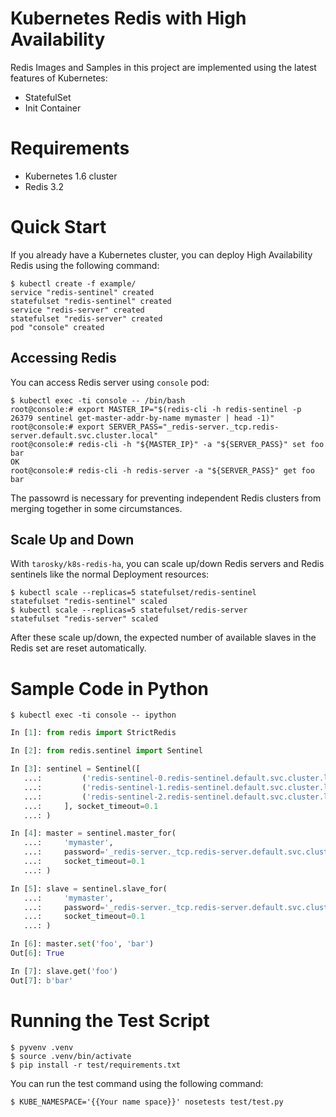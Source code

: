 # Kubernetes Redis with High Availability

Redis Images and Samples in this project are implemented using the latest features of Kubernetes:

* StatefulSet
* Init Container

# Requirements

* Kubernetes 1.6 cluster
* Redis 3.2

# Quick Start

If you already have a Kubernetes cluster, you can deploy High Availability Redis using the following command:

```console
$ kubectl create -f example/
service "redis-sentinel" created
statefulset "redis-sentinel" created
service "redis-server" created
statefulset "redis-server" created
pod "console" created
```

## Accessing Redis

You can access Redis server using `console` pod:

```console
$ kubectl exec -ti console -- /bin/bash
root@console:# export MASTER_IP="$(redis-cli -h redis-sentinel -p 26379 sentinel get-master-addr-by-name mymaster | head -1)"
root@console:# export SERVER_PASS="_redis-server._tcp.redis-server.default.svc.cluster.local"
root@console:# redis-cli -h "${MASTER_IP}" -a "${SERVER_PASS}" set foo bar
OK
root@console:# redis-cli -h redis-server -a "${SERVER_PASS}" get foo
bar
```

The passowrd is necessary for preventing independent Redis clusters from merging together in some circumstances.

## Scale Up and Down

With `tarosky/k8s-redis-ha`, you can scale up/down Redis servers and Redis sentinels like the normal Deployment resources:

```console
$ kubectl scale --replicas=5 statefulset/redis-sentinel
statefulset "redis-sentinel" scaled
$ kubectl scale --replicas=5 statefulset/redis-server
statefulset "redis-server" scaled
```

After these scale up/down, the expected number of available slaves in the Redis set are reset automatically.

# Sample Code in Python

```console
$ kubectl exec -ti console -- ipython
```

```python
In [1]: from redis import StrictRedis

In [2]: from redis.sentinel import Sentinel

In [3]: sentinel = Sentinel([
   ...:         ('redis-sentinel-0.redis-sentinel.default.svc.cluster.local', 26379),
   ...:         ('redis-sentinel-1.redis-sentinel.default.svc.cluster.local', 26379),
   ...:         ('redis-sentinel-2.redis-sentinel.default.svc.cluster.local', 26379)
   ...:     ], socket_timeout=0.1
   ...: )

In [4]: master = sentinel.master_for(
   ...:     'mymaster',
   ...:     password='_redis-server._tcp.redis-server.default.svc.cluster.local',
   ...:     socket_timeout=0.1
   ...: )

In [5]: slave = sentinel.slave_for(
   ...:     'mymaster',
   ...:     password='_redis-server._tcp.redis-server.default.svc.cluster.local',
   ...:     socket_timeout=0.1
   ...: )

In [6]: master.set('foo', 'bar')
Out[6]: True

In [7]: slave.get('foo')
Out[7]: b'bar'
```

# Running the Test Script

```console
$ pyvenv .venv
$ source .venv/bin/activate
$ pip install -r test/requirements.txt
```

You can run the test command using the following command:

```console
$ KUBE_NAMESPACE='{{Your name space}}' nosetests test/test.py
```
